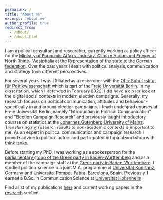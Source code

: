 ```yaml
---
permalink: /
title: "About me"
excerpt: "About me"
author_profile: true
redirect_from:
  - /about/
  - /about.html
---
```


I am a polical consultant and researcher, currently working as policy officer fot the [Ministry of Economic Affairs, Industry, Climate Action and Energy of North Rhine- Westphalia](https://www.wirtschaft.nrw/en) at the [Representation of the state to the German federation](https://www.mbei.nrw/de/ansprechpartner-bundes-und-europapolitik). Over the past years I dealt with political analysis, communication and strategy from different perspectives.

For several years I was affiliated as a researcher with the [Otto-Suhr-Institut für Politikwissenschaft](https://www.polsoz.fu-berlin.de/polwiss/index.html) which is part of the [Freie Universität Berlin](https://www.fu-berlin.de/). In my dissertation, which I defended in February 2022, I did have a closer look at the digital social contexts in modern election campaigns. Generally, my research focuses on political communication, attitudes and behaviour - specifically in and around election campaigns. I teach undergrad courses at Freie Universität Berlin, namely "Introduction in Political Communication" and "Election Campaign Research" and previously taught introductory courses on statistics at the [Johannes Gutenberg University of Mainz](https://www.uni-mainz.de/). Transferring my research results to non-academic contexts is important to me. As an expert in political communication and campaign research I provide advice to political actors and participated in topical workshop with think tanks.

Before starting my PhD, I was working as a spokesperson for the [parliamentary group of the Green party in Baden-Württemberg](https://www.gruene-landtag-bw.de/) and as a member of the campaign staff at  the [Green party in Baden-Württemberg](https://www.gruene-bw.de/). I studied political science in a joint M.A. programme at [Universität Konstanz](https://www.uni-konstanz.de/), Germany and [Universitat Pompeu Fabra](https://www.upf.cat/), Barcelona, Spain. Previously, I earned a B.Sc. in Communication Science at [Universität Hohenheim](https://www.uni-hohenheim.de/).

Find a list of my publications [here](/publications/) and current working papers in the [research](/research/) section.

